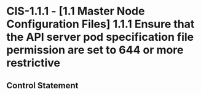 # CIS-1.1.1 - \[1.1 Master Node Configuration Files\] 1.1.1 Ensure that the API server pod specification file permission are set to 644 or more restrictive

## Control Statement
